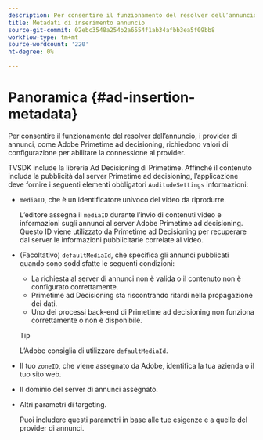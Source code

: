 ```yaml
---
description: Per consentire il funzionamento del resolver dell’annuncio, i provider di annunci, come Adobe Primetime ad decisioning, richiedono valori di configurazione per abilitare la connessione al provider.
title: Metadati di inserimento annuncio
source-git-commit: 02ebc3548a254b2a6554f1ab34afbb3ea5f09bb8
workflow-type: tm+mt
source-wordcount: '220'
ht-degree: 0%

---
```


# Panoramica {#ad-insertion-metadata}

Per consentire il funzionamento del resolver dell’annuncio, i provider di annunci, come Adobe Primetime ad decisioning, richiedono valori di configurazione per abilitare la connessione al provider.

TVSDK include la libreria Ad Decisioning di Primetime. Affinché il contenuto includa la pubblicità dal server Primetime ad decisioning, l’applicazione deve fornire i seguenti elementi obbligatori `AuditudeSettings` informazioni:

* `mediaID`, che è un identificatore univoco del video da riprodurre.

  L’editore assegna il `mediaID` durante l’invio di contenuti video e informazioni sugli annunci al server Adobe Primetime ad decisioning. Questo ID viene utilizzato da Primetime ad Decisioning per recuperare dal server le informazioni pubblicitarie correlate al video.

* (Facoltativo) `defaultMediaId`, che specifica gli annunci pubblicati quando sono soddisfatte le seguenti condizioni:

   * La richiesta al server di annunci non è valida o il contenuto non è configurato correttamente.
   * Primetime ad Decisioning sta riscontrando ritardi nella propagazione dei dati.
   * Uno dei processi back-end di Primetime ad decisioning non funziona correttamente o non è disponibile.

  >[!TIP]
  >
  >L’Adobe consiglia di utilizzare `defaultMediaId`.

* Il tuo `zoneID`, che viene assegnato da Adobe, identifica la tua azienda o il tuo sito web.
* Il dominio del server di annunci assegnato.
* Altri parametri di targeting.

  Puoi includere questi parametri in base alle tue esigenze e a quelle del provider di annunci.
